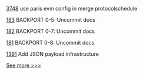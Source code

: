 
[3748](https://github.com/hyperledger/besu/pull/3748) use paris evm config in merge protocolschedule

[183](https://github.com/hyperledger/sawtooth-sabre/pull/183) BACKPORT 0-5: Uncommit docs

[182](https://github.com/hyperledger/sawtooth-sabre/pull/182) BACKPORT 0-7: Uncommit docs

[181](https://github.com/hyperledger/sawtooth-sabre/pull/181) BACKPORT 0-8: Uncommit docs

[1391](https://github.com/hyperledger/grid/pull/1391) Add JSON payload infrastructure


[See more >>>](https://start-here.hyperledger.org/pull-requests)
